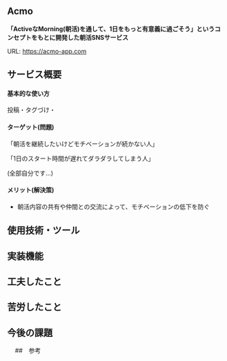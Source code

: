 ## Acmo

**「ActiveなMorning(朝活)を通して、1日をもっと有意義に過ごそう」**というコンセプトをもとに開発した**朝活SNSサービス**

URL: https://acmo-app.com

## サービス概要

#### 基本的な使い方

投稿・タグづけ・

#### ターゲット(問題)

「朝活を継続したいけどモチベーションが続かない人」

「1日のスタート時間が遅れてダラダラしてしまう人」

(全部自分です…)

#### メリット(解決策)

* 朝活内容の共有や仲間との交流によって、モチベーションの低下を防ぐ

## 使用技術・ツール

## 実装機能

## 工夫したこと

## 苦労したこと

## 今後の課題
　
##　参考
